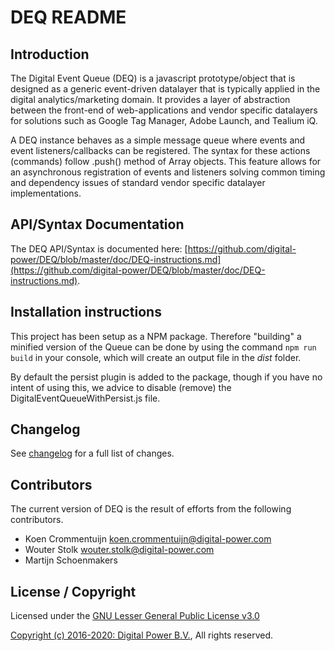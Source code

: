 # DEQ README #

## Introduction ##

The Digital Event Queue (DEQ) is a javascript prototype/object that is designed as a generic event-driven datalayer that
is typically applied in the digital analytics/marketing domain. It provides a layer of abstraction between the front-end
of web-applications and vendor specific datalayers for solutions such as Google Tag Manager, Adobe Launch, and Tealium iQ.

A DEQ instance behaves as a simple message queue where events and event listeners/callbacks can be registered. The syntax
for these actions (commands) follow .push() method of Array objects. This feature allows for an asynchronous registration
of events and listeners solving common timing and dependency issues of standard vendor specific datalayer implementations.

## API/Syntax Documentation ##

The DEQ API/Syntax is documented here: [https://github.com/digital-power/DEQ/blob/master/doc/DEQ-instructions.md](https://github.com/digital-power/DEQ/blob/master/doc/DEQ-instructions.md).

## Installation instructions

This project has been setup as a NPM package. Therefore "building" a minified version of the Queue can be done by using 
the command ``npm run build`` in your console, which will create an output file in the *dist* folder.

By default the persist plugin is added to the package, though if you have no intent of using this, we advice to disable
(remove) the DigitalEventQueueWithPersist.js file.

## Changelog ##

See [changelog](https://github.com/digital-power/DEQ/blob/master/changelog.md) for a full list of changes.

## Contributors ##

The current version of DEQ is the result of efforts from the following contributors.

* Koen Crommentuijn <koen.crommentuijn@digital-power.com>
* Wouter Stolk <wouter.stolk@digital-power.com>
* Martijn Schoenmakers

## License / Copyright
Licensed under the [GNU Lesser General Public License v3.0](https://github.com/digital-power/DEQ/blob/master/LICENSE)

[Copyright (c) 2016-2020: Digital Power B.V.](https://github.com/digital-power/DEQ/blob/master/notice.txt), All rights reserved.